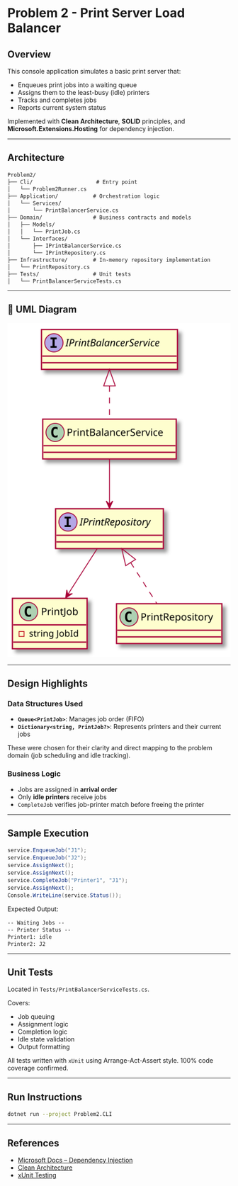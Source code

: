 # Problem 2 - Print Server Load Balancer

## Overview
This console application simulates a basic print server that:

- Enqueues print jobs into a waiting queue
- Assigns them to the least-busy (idle) printers
- Tracks and completes jobs
- Reports current system status

Implemented with **Clean Architecture**, **SOLID** principles, and **Microsoft.Extensions.Hosting** for dependency injection.

---

## Architecture

```
Problem2/
├── Cli/                    # Entry point
│   └── Problem2Runner.cs
├── Application/           # Orchestration logic
│   └── Services/
│       └── PrintBalancerService.cs
├── Domain/                # Business contracts and models
│   ├── Models/
│   │   └── PrintJob.cs
│   └── Interfaces/
│       ├── IPrintBalancerService.cs
│       └── IPrintRepository.cs
├── Infrastructure/        # In-memory repository implementation
│   └── PrintRepository.cs
├── Tests/                 # Unit tests
│   └── PrintBalancerServiceTests.cs
```

---

## 🔷 UML Diagram

![UML Diagram](../../docs/uml/problem2-print-server-load-balancer.svg)

---

## Design Highlights

### Data Structures Used
- **`Queue<PrintJob>`**: Manages job order (FIFO)
- **`Dictionary<string, PrintJob?>`**: Represents printers and their current jobs

These were chosen for their clarity and direct mapping to the problem domain (job scheduling and idle tracking).

### Business Logic
- Jobs are assigned in **arrival order**
- Only **idle printers** receive jobs
- `CompleteJob` verifies job-printer match before freeing the printer

---

## Sample Execution
```csharp
service.EnqueueJob("J1");
service.EnqueueJob("J2");
service.AssignNext();
service.AssignNext();
service.CompleteJob("Printer1", "J1");
service.AssignNext();
Console.WriteLine(service.Status());
```

Expected Output:
```
-- Waiting Jobs --
-- Printer Status --
Printer1: idle
Printer2: J2
```

---

## Unit Tests
Located in `Tests/PrintBalancerServiceTests.cs`.

Covers:
- Job queuing
- Assignment logic
- Completion logic
- Idle state validation
- Output formatting

All tests written with `xUnit` using Arrange-Act-Assert style. 100% code coverage confirmed.

---

## Run Instructions
```bash
dotnet run --project Problem2.CLI
```

---

## References
- [Microsoft Docs – Dependency Injection](https://learn.microsoft.com/en-us/dotnet/core/extensions/dependency-injection)
- [Clean Architecture](https://www.planetgeek.ch/2020/12/14/clean-architecture-with-c/)
- [xUnit Testing](https://xunit.net/)
